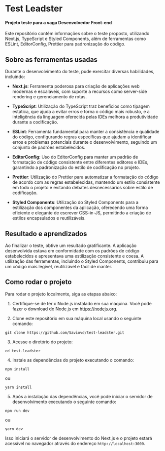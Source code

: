 
# Test Leadster

#### Projeto teste para a vaga Desenvolvedor Front-end

Este repositório contém informações sobre o teste proposto, utilizando Next.js, TypeScript e Styled Components, além de ferramentas como ESLint, EditorConfig, Prettier para padronização do código.

## Sobre as ferramentas usadas

Durante o desenvolvimento do teste, pude exercitar diversas habilidades, incluindo:

- **Next.js**: Ferramenta poderosa para criação de aplicações web modernas e escaláveis, com suporte a recursos como server-side rendering e gerenciamento de rotas.

- **TypeScript**: Utilização do TypeScript traz benefícios como tipagem estática, que ajuda a evitar erros e torna o código mais robusto, e a inteligência da linguagem oferecida pelas IDEs melhora a produtividade durante a codificação.

- **ESLint**: Ferramenta fundamental para manter a consistência e qualidade do código, configurando regras específicas que ajudam a identificar erros e problemas potenciais durante o desenvolvimento, seguindo um conjunto de padrões estabelecidos.

- **EditorConfig**: Uso do EditorConfig para manter um padrão de formatação de código consistente entre diferentes editores e IDEs, garantindo a padronização do estilo de codificação no projeto.

- **Prettier**: Utilização do Prettier para automatizar a formatação do código de acordo com as regras estabelecidas, mantendo um estilo consistente em todo o projeto e evitando debates desnecessários sobre estilo de codificação.

- **Styled Components**: Utilização do Styled Components para a estilização dos componentes da aplicação, oferecendo uma forma eficiente e elegante de escrever CSS-in-JS, permitindo a criação de estilos encapsulados e reutilizáveis.

## Resultado e aprendizados

Ao finalizar o teste, obtive um resultado gratificante. A aplicação desenvolvida estava em conformidade com os padrões de código estabelecidos e apresentava uma estilização consistente e coesa. A utilização das ferramentas, incluindo o Styled Components, contribuiu para um código mais legível, reutilizável e fácil de manter.

## Como rodar o projeto

Para rodar o projeto localmente, siga as etapas abaixo:

1. Certifique-se de ter o Node.js instalado em sua máquina. Você pode fazer o download do Node.js em https://nodejs.org.

2. Clone este repositório em sua máquina local usando o seguinte comando:

```
git clone https://github.com/Saviovd/test-leadster.git
```

3. Acesse o diretório do projeto:

```
cd test-leadster
```

4. Instale as dependências do projeto executando o comando:

```
npm install
```

ou

```
yarn install
```

5. Após a instalação das dependências, você pode iniciar o servidor de desenvolvimento executando o seguinte comando:

```
npm run dev
```

ou

```
yarn dev
```

Isso iniciará o servidor de desenvolvimento do Next.js e o projeto estará acessível no navegador através do endereço `http://localhost:3000`.
